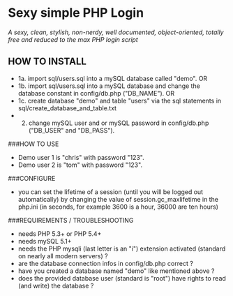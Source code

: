 # Sexy simple PHP Login #

*A sexy, clean, stylish, non-nerdy, well documented, object-oriented, totally free and reduced to the max PHP login script*

## HOW TO INSTALL ##

* 1a. import sql/users.sql into a mySQL database called "demo".
OR
* 1b. import sql/users.sql into a mySQL database and change the database constant in config/db.php ("DB_NAME").
OR
* 1c. create database "demo" and table "users" via the sql statements in sql/create_database_and_table.txt
* 2. change mySQL user and or mySQL password in config/db.php ("DB_USER" and "DB_PASS").

###HOW TO USE

* Demo user 1 is "chris" with password "123".
* Demo user 2 is "tom" with password "123".

###CONFIGURE

* you can set the lifetime of a session (until you will be logged out automatically) by changing the value of session.gc_maxlifetime in the php.ini (in seconds, for example 3600 is a hour, 36000 are ten hours)

###REQUIREMENTS / TROUBLESHOOTING

* needs PHP 5.3+ or PHP 5.4+
* needs mySQL 5.1+
* needs the PHP mysqli (last letter is an "i") extension activated (standard on nearly all modern servers) ?
* are the database connection infos in config/db.php correct ?
* have you created a database named "demo" like mentioned above ?
* does the provided database user (standard is "root") have rights to read (and write) the database ?